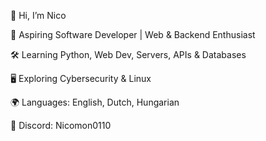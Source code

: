 
👋 Hi, I’m Nico

🚀 Aspiring Software Developer | Web & Backend Enthusiast

🛠️ Learning Python, Web Dev, Servers, APIs & Databases

🖥️ Exploring Cybersecurity & Linux

🌍 Languages: English, Dutch, Hungarian

💬 Discord: Nicomon0110
